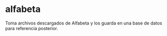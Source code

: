 # alfabeta 
Toma archivos descargados de Alfabeta y los guarda en una base de datos para referencia posterior.